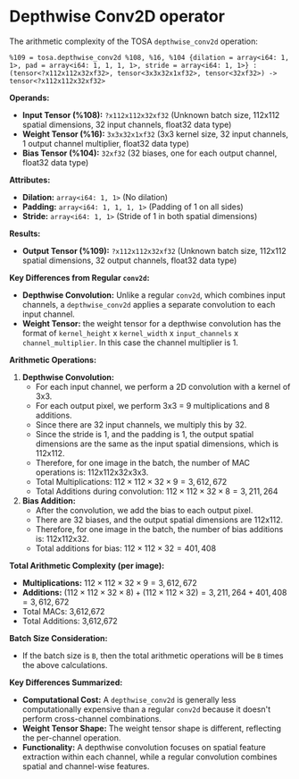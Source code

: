 # Depthwise Conv2D operator

The arithmetic complexity of the TOSA `depthwise_conv2d` operation:

```
%109 = tosa.depthwise_conv2d %108, %16, %104 {dilation = array<i64: 1, 1>, pad = array<i64: 1, 1, 1, 1>, stride = array<i64: 1, 1>} : (tensor<?x112x112x32xf32>, tensor<3x3x32x1xf32>, tensor<32xf32>) -> tensor<?x112x112x32xf32>
```

**Operands:**

* **Input Tensor (%108):** `?x112x112x32xf32` (Unknown batch size, 112x112 spatial dimensions, 32 input channels, float32 data type)
* **Weight Tensor (%16):** `3x3x32x1xf32` (3x3 kernel size, 32 input channels, 1 output channel multiplier, float32 data type)
* **Bias Tensor (%104):** `32xf32` (32 biases, one for each output channel, float32 data type)

**Attributes:**

* **Dilation:** `array<i64: 1, 1>` (No dilation)
* **Padding:** `array<i64: 1, 1, 1, 1>` (Padding of 1 on all sides)
* **Stride:** `array<i64: 1, 1>` (Stride of 1 in both spatial dimensions)

**Results:**

* **Output Tensor (%109):** `?x112x112x32xf32` (Unknown batch size, 112x112 spatial dimensions, 32 output channels, float32 data type)

**Key Differences from Regular `conv2d`:**

* **Depthwise Convolution:** Unlike a regular `conv2d`, which combines input channels, a `depthwise_conv2d` applies a separate convolution to each input channel.
* **Weight Tensor:** the weight tensor for a depthwise convolution has the format of `kernel_height` x `kernel_width` x `input_channels` x `channel_multiplier`. In this case the channel multiplier is 1.

**Arithmetic Operations:**

1.  **Depthwise Convolution:**
    * For each input channel, we perform a 2D convolution with a kernel of 3x3.
    * For each output pixel, we perform 3x3 = 9 multiplications and 8 additions.
    * Since there are 32 input channels, we multiply this by 32.
    * Since the stride is 1, and the padding is 1, the output spatial dimensions are the same as the input spatial dimensions, which is 112x112.
    * Therefore, for one image in the batch, the number of MAC operations is: 112x112x32x3x3.
    * Total Multiplications: $112 \times 112 \times 32 \times 9 = 3,612,672$
    * Total Additions during convolution: $112 \times 112 \times 32 \times 8 = 3,211,264$
2.  **Bias Addition:**
    * After the convolution, we add the bias to each output pixel.
    * There are 32 biases, and the output spatial dimensions are 112x112.
    * Therefore, for one image in the batch, the number of bias additions is: 112x112x32.
    * Total additions for bias: $112 \times 112 \times 32 = 401,408$

**Total Arithmetic Complexity (per image):**

* **Multiplications:** $112 \times 112 \times 32 \times 9 = 3,612,672$
* **Additions:** $(112 \times 112 \times 32 \times 8) + (112 \times 112 \times 32) = 3,211,264 + 401,408 = 3,612,672$
* Total MACs: 3,612,672
* Total Additions: 3,612,672

**Batch Size Consideration:**

* If the batch size is `B`, then the total arithmetic operations will be `B` times the above calculations.

**Key Differences Summarized:**

* **Computational Cost:** A `depthwise_conv2d` is generally less computationally expensive than a regular `conv2d` because it doesn't perform cross-channel combinations.
* **Weight Tensor Shape:** The weight tensor shape is different, reflecting the per-channel operation.
* **Functionality:** A depthwise convolution focuses on spatial feature extraction within each channel, while a regular convolution combines spatial and channel-wise features.
